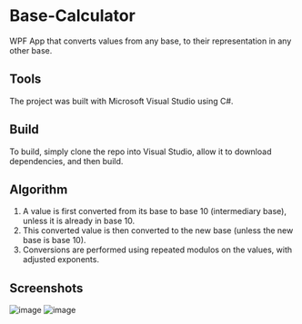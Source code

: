 # Base-Calculator
WPF App that converts values from any base, to their representation in any other base.

## Tools
The project was built with Microsoft Visual Studio using C#.

## Build
To build, simply clone the repo into Visual Studio, allow it to download dependencies, and then build.

## Algorithm
1. A value is first converted from its base to base 10 (intermediary base), unless it is already in base 10.
2. This converted value is then converted to the new base (unless the new base is base 10).
3. Conversions are performed using repeated modulos on the values, with adjusted exponents.

## Screenshots
![image](https://user-images.githubusercontent.com/37118417/173659370-90158726-57cc-41d0-a06d-0f799bb02be0.png)
![image](https://user-images.githubusercontent.com/37118417/173659381-bffb92db-7921-47fd-b489-5890cb7e9cba.png)
